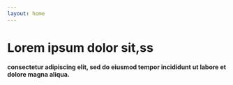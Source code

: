```yaml
---
layout: home
---
```


# Lorem ipsum dolor sit,ss
#### consectetur adipiscing elit, sed do eiusmod tempor incididunt ut labore et dolore magna aliqua.
